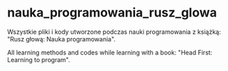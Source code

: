 # nauka_programowania_rusz_glowa

Wszystkie pliki i kody utworzone podczas nauki programowania z książką:
"Rusz głową: Nauka programowania".

All learning methods and codes while learning with a book:
"Head First: Learning to program".
